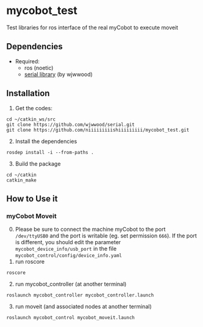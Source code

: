 # mycobot_test

Test libraries for ros interface of the real myCobot to execute moveit

## Dependencies

- Required:
  - ros (noetic)
  - [serial library](https://github.com/wjwwood/serial) (by wjwwood)
  
## Installation

1. Get the codes:

```
cd ~/catkin_ws/src
git clone https://github.com/wjwwood/serial.git
git clone https://github.com/niiiiiiiiishiiiiiiiii/mycobot_test.git
```
2. Install the dependencies
```
rosdep install -i --from-paths .
```

3. Build the package

```
cd ~/catkin
catkin_make
```
## How to Use it

### myCobot Moveit

0. Please be sure to connect the machine myCobot to the port `/dev/ttyUSB0` and the port is writable (eg. set permission `666`). 
If the port is different, you should edit the parameter `mycobot_device_info/usb_port` in the file `mycobot_control/config/device_info.yaml`
1. run roscore 
```
roscore
```
2. run mycobot_controller (at another terminal)
```
roslaunch mycobot_controller mycobot_controller.launch
```
3. run moveit (and associated nodes at another terminal)
```
roslaunch mycobot_control mycobot_moveit.launch
```
